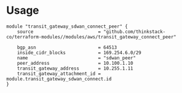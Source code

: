# Usage
    module "transit_gateway_sdwan_connect_peer" {
        source                        = "github.com/thinkstack-co/terraform-modules//modules/aws/transit_gateway_connect_peer"

        bgp_asn                       = 64513
        inside_cidr_blocks            = 169.254.6.0/29
        name                          = "sdwan_peer"
        peer_address                  = 10.100.1.10
        transit_gateway_address       = 10.255.1.11
        transit_gateway_attachment_id = module.transit_gateway_sdwan_connect.id
    }
